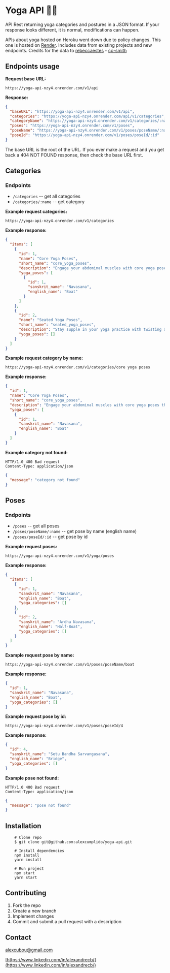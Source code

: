 # Yoga API 🧘‍♀️

API Rest returning yoga categories and postures in a JSON format. If your response looks different, it is normal, modifications can happen.

APIs about yoga hosted on Heroku went down due to policy changes. This one is hosted on [Render](https://render.com/). Includes data from existing projects and new endpoints. Credits for the data to [rebeccaestes](https://github.com/rebeccaestes/yoga_api) - [cc-smith](https://github.com/cc-smith/yoga-poses)

## Endpoints usage

**Request base URL:**

```
https://yoga-api-nzy4.onrender.com/v1/api
```

**Response:**

```json
{
  "baseURL": "https://yoga-api-nzy4.onrender.com/v1/api",
  "categories": "https://yoga-api-nzy4.onrender.com/api/v1/categories",
  "categoryName": "https://yoga-api-nzy4.onrender.com/v1/categories/:name",
  "poses": "https://yoga-api-nzy4.onrender.com/v1/poses",
  "poseName": "https://yoga-api-nzy4.onrender.com/v1/poses/poseName/:name",
  "poseId": "https://yoga-api-nzy4.onrender.com/v1/poses/poseId/:id"
}
```

The base URL is the root of the URL. If you ever make a request and you get back a 404 NOT FOUND response, then check the base URL first.

## Categories

### **Endpoints**

- `/categories` -- get all categories
- `/categories/:name` -- get category

**Example request categories:**

```
https://yoga-api-nzy4.onrender.com/v1/categories
```

**Example response:**

```json
{
  "items": [
    {
      "id": 1,
      "name": "Core Yoga Poses",
      "short_name": "core_yoga_poses",
      "description": "Engage your abdominal muscles with core yoga poses that build a strong and stable center like Boat Pose",
      "yoga_poses": [
        {
          "id": 1,
          "sanskrit_name": "Navasana",
          "english_name": "Boat"
        }
      ]
    },
    {
      "id": 2,
      "name": "Seated Yoga Poses",
      "short_name": "seated_yoga_poses",
      "description": "Stay supple in your yoga practice with twisting asanas",
      "yoga_poses": []
    }
  ]
}
```

**Example request category by name:**

```
https://yoga-api-nzy4.onrender.com/v1/categories/core yoga poses
```

**Example response:**

```json
{
  "id": 1,
  "name": "Core Yoga Poses",
  "short_name": "core_yoga_poses",
  "description": "Engage your abdominal muscles with core yoga poses that build a strong and stable center like Boat Pose, Dolphin Pose and Side Plank Pose.",
  "yoga_poses": [
    {
      "id": 1,
      "sanskrit_name": "Navasana",
      "english_name": "Boat"
    }
  ]
}
```

**Example category not found:**

```
HTTP/1.0 400 Bad request
Content-Type: application/json
```

```json
{
  "message": "category not found"
}
```

## Poses

### **Endpoints**

- `/poses` -- get all poses
- `/poses/poseName/:name` -- get pose by name (english name)
- `/poses/poseId/:id` -- get pose by id

**Example request poses:**

```
https://yoga-api-nzy4.onrender.com/v1/yoga/poses
```

**Example response:**

```json
{
  "items": [
    {
      "id": 1,
      "sanskrit_name": "Navasana",
      "english_name": "Boat",
      "yoga_categories": []
    },
    {
      "id": 2,
      "sanskrit_name": "Ardha Navasana",
      "english_name": "Half-Boat",
      "yoga_categories": []
    }
  ]
}
```

**Example request pose by name:**

```
https://yoga-api-nzy4.onrender.com/v1/poses/poseName/boat
```

**Example response:**

```json
{
  "id": 1,
  "sanskrit_name": "Navasana",
  "english_name": "Boat",
  "yoga_categories": []
}
```

**Example request pose by id:**

```
https://yoga-api-nzy4.onrender.com/v1/poses/poseId/4
```

**Example response:**

```json
{
  "id": 4,
  "sanskrit_name": "Setu Bandha Sarvangasana",
  "english_name": "Bridge",
  "yoga_categories": []
}
```

**Example pose not found:**

```
HTTP/1.0 400 Bad request
Content-Type: application/json
```

```json
{
  "message": "pose not found"
}
```

## Installation

```shell
    # Clone repo
    $ git clone git@github.com:alexcumplido/yoga-api.git
```

```shell
    # Install dependencies
    npm install
    yarn install
```

```shell
    # Run project
    npm start
    yarn start
```

## Contributing

1. Fork the repo
2. Create a new branch
3. Implement changes
4. Commit and submit a pull request with a description

## Contact

alexcubou@gmail.com

[https://www.linkedin.com/in/alexandrecb/](https://www.linkedin.com/in/alexandrecb/)
